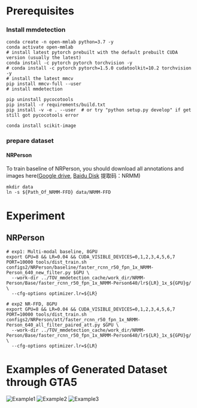 # Prerequisites

### Install mmdetection
```
conda create -n open-mmlab python=3.7 -y
conda activate open-mmlab
# install latest pytorch prebuilt with the default prebuilt CUDA version (usually the latest)
conda install -c pytorch pytorch torchvision -y
# conda install -c pytorch pytorch=1.5.0 cudatoolkit=10.2 torchvision -y
# install the latest mmcv
pip install mmcv-full --user
# install mmdetection

pip uninstall pycocotools
pip install -r requirements/build.txt
pip install -v -e . --user  # or try "python setup.py develop" if get still got pycocotools error
```

```
conda install scikit-image
```

### prepare dataset
#### NRPerson

To train baseline of NRPerson, you should download all annotations and images here([Google drive](https://drive.google.com/file/d/1xgswDIlPnNTpwF_lKrnUrK5NHtwqjvIE/view?usp=sharing), [Baidu Disk](https://pan.baidu.com/s/193RL4JppDk7XMA5A3-VyoA)  提取码：NRMM)

```
mkdir data
ln -s ${Path_Of_NRMM-FFD} data/NRMM-FFD
```



# Experiment
## NRPerson

```shell script
# exp1: Multi-modal baseline, 8GPU
export GPU=8 && LR=0.04 && CUDA_VISIBLE_DEVICES=0,1,2,3,4,5,6,7 PORT=10000 tools/dist_train.sh configs2/NRPerson/baseline/faster_rcnn_r50_fpn_1x_NRMM-Person_640_new_filter.py $GPU \
  --work-dir ../TOV_mmdetection_cache/work_dir/NRMM-Person/Base/faster_rcnn_r50_fpn_1x_NRMM-Person640/lr${LR}_1x_${GPU}g/ \
  --cfg-options optimizer.lr=${LR}

# exp2 NR-FFD, 8GPU
export GPU=8 && LR=0.04 && CUDA_VISIBLE_DEVICES=0,1,2,3,4,5,6,7 PORT=10000 tools/dist_train.sh configs2/NRPerson/att/faster_rcnn_r50_fpn_1x_NRMM-Person_640_all_filter_paired_att.py $GPU \
  --work-dir ../TOV_mmdetection_cache/work_dir/NRMM-Person/Base/faster_rcnn_r50_fpn_1x_NRMM-Person640/lr${LR}_1x_${GPU}g/ \
  --cfg-options optimizer.lr=${LR}
```

# Examples of Generated Dataset through GTA5
![Example1]()
![Example2]()
![Example3]()
